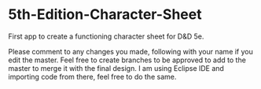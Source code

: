 # 5th-Edition-Character-Sheet
First app to create a functioning character sheet for D&amp;D 5e.

Please comment to any changes you made, following with your name if you edit the master. Feel free to create branches to be approved to
add to the master to merge it with the final design. 
I am using Eclipse IDE and importing code from there, feel free to do the same. 
